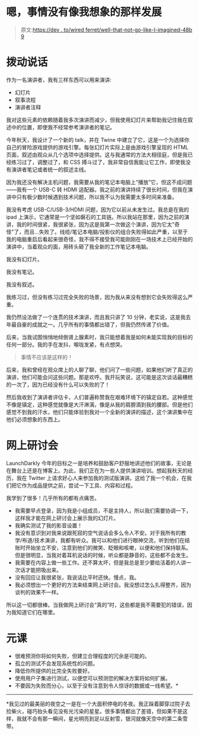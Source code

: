 # 嗯，事情没有像我想象的那样发展

> 原文:[https://dev . to/wired ferret/well-that-not-go-like-I-imagined-48b 9](https://dev.to/wiredferret/well-that-didnt-go-like-i-imagined-48b9)

# 拨动说话

作为一名演讲者，我有三样东西可以用来演讲:

*   幻灯片
*   叙事流程
*   演讲者注释

我对这些元素的依赖随着我多次演讲而减少，但我使用幻灯片来帮助我记住我在叙述中的位置，即使我不经常参考演讲者的笔记。

今年秋天，我设计了一个新的 talk，并在 Twine 中建立了它，这是一个为选择你自己的冒险游戏提供的游戏引擎。每张幻灯片实际上是由游戏引擎呈现的 HTML 页面，叙述由观众从几个选项中选择提供。这与我通常的方法大相径庭，但是我已经练习过了，调整过了，和 CSS 搏斗过了，我非常自信我能让它工作，即使我没有演讲者笔记或者统一的叙述主线。

因为我还没有解决主机问题，我需要从我的笔记本电脑上“播放”它，但这不成问题——我有一个 USB-C 转 HDMI 适配器。我之前的演讲持续了很长时间，但我在演讲中只有极少数时候遇到技术问题，所以我不认为我需要太多时间来准备。

我没有考虑 USB-C/USB-3/HDMI 问题，因为它以前从未发生过。我总是在我的 ipad 上演示，它通常是一个坚如磐石的工具链。所以我站在那里，因为之前的演讲，我的时间很紧，我很紧张，因为这是我第一次做这个演讲，因为它太"奇怪"了，而且…失败了。线缆/笔记本电脑/投影仪的组合失败得如此严重，以至于我的电脑重启后看起来很奇怪，我不得不接受我可能刚刚在一场技术上已经开始的演讲中，当着观众的面，用砖头砸了我全新的工作笔记本电脑。

我没有幻灯片。

我没有笔记。

我没有叙述。

我练习过，但没有练习过完全失败的场景，因为我从来没有想到它会失败得这么严重。

我仍然设法做了一个连贯的技术演讲，而且我只讲了 10 分钟，老实说，这是我去年最自豪的成就之一。几乎所有的事情都出错了，但我仍然传递了价值。

后来，当我试图悄悄地倾倒肾上腺素时，我只能想着我是如何未能实现我的目标的任何一部分。我的手在发抖，喉咙发紧，有点想哭。

> 事情不应该是这样的！

后来，我和曾经在观众席上的人聊了聊，他们问了一些问题，如果他们听了真正的演讲，他们可能会问这些问题。那是欢呼。我开玩笑说，这可能是这次谈话最糟糕的一次了，因为已经没有什么可以失败的了！

然后我收到了演讲者评估卡，人们普遍称赞我在艰难环境下的镇定自若。这种感觉不像是镇定，这种感觉就像是大汗淋漓，像是从我的肩膀滴到我的腰部。但是他们感觉不到我的汗水，他们只能体验到我对一个全新的演讲的描述，这个演讲集中在他们必须想象的东西上。

# 网上研讨会

LaunchDarkly 今年的目标之一是培养和鼓励客户舒服地讲述他们的故事，无论是在舞台上还是在博客上。为此，我们正在为一些人提供演讲培训。想起我秋天的经历，我在 Twitter 上请求好心人来参加我的测试版演讲。这给了我一个机会，在我们把它作为成品提供之前，尝试一下工具、内容和过程。

我学到了很多！几乎所有的都有点痛苦。

*   我需要早点登录，因为我是小组成员，不是主持人，所以我们需要协调一下，这样我才能在网上研讨会上展示我的幻灯片。
*   我确实测试了我的影音设置！
*   我没有意识到对我来说跟死寂的空气说话会多么令人不安。对于我所有的教学/布道/技术演讲，我都有听众。我可以和他们进行眼神交流，听到他们在结账时开始坐立不安，注意到他们的微笑、眨眼和咳嗽，以便和他们保持联系。但是很明显，当我对着耳机说话的时候，听众都是静音的，这些都不会发生。
*   我需要在内容上做一些工作。还不算太坏，但是我总是至少要给活着的人讲一次话才能把吸出来。
*   没有回应让我很紧张，我说话比平时还快。慢点，我。
*   我必须想出一个更好的方法来结束网上研讨会。我没想过怎么扎得整齐，因为谈判的效果不一样。

所以这一切都很棒。当我做网上研讨会“真的”时，这些都是我不需要犯的错误，因为我知道它们在哪里。

# 元课

*   很难预测你将如何失败，但建立合理程度的冗余是可能的。
*   孤立的测试不会发现系统性的问题。
*   降低你所提供的比完全失败要好。
*   使用用户子集进行测试，以便您可以预测您的解决方案将如何扩展。
*   不要因为失败而分心，以至于没有注意到令人惊讶的数据或一线希望。*

* * *

*我见过的最美丽的夜空之一是在一个大面积停电的冬夜。我正跺着脚穿过院子去捡柴火，碰巧抬头看见没有光污染的星星。很多事情都出了差错，但如果不是这样，我就不会有那一瞬间，星光明亮到足以反射雪，银河就像天空中的第二条雪带。